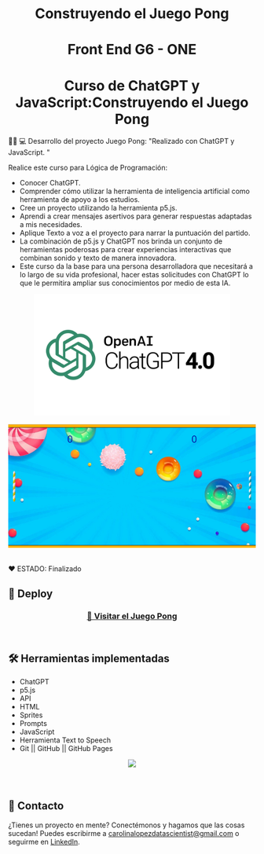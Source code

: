 <h1 align="center"> Construyendo el Juego Pong </h1>

<h1 align="center"> Front End G6 - ONE </h1>

<h1 align="center"> Curso de ChatGPT y JavaScript:Construyendo el Juego Pong </h1>
 
👩‍💻 💻 Desarrollo del proyecto  Juego Pong: "Realizado con ChatGPT y JavaScript. "   

Realice este curso para Lógica de Programación: 
* Conocer ChatGPT.
* Comprender cómo utilizar la herramienta de inteligencia artificial como herramienta de apoyo a los estudios.
* Cree un proyecto utilizando la herramienta p5.js. 
* Aprendi a crear mensajes asertivos para generar respuestas adaptadas a mis necesidades.
* Aplique Texto a voz a el proyecto para narrar la puntuación del partido.
* La combinación de p5.js y ChatGPT nos brinda un conjunto de herramientas poderosas para crear experiencias interactivas que combinan sonido y texto de manera innovadora.
* Este curso da la base para una persona desarrolladora que necesitará a lo largo de su vida profesional, hacer estas solicitudes con ChatGPT lo que le permitira ampliar sus conocimientos por medio de esta IA.

 
<p align="center" >
     <img width="400" heigth="200" src="ChatGPT3.png">
     
</p>


<p align="center" >
     <img width="1000" heigth="800" src="portada.png">   
</p>

<br />
  ❤️ ESTADO: Finalizado
<br />

## 🔎 Deploy
<div align="center">
  <h3>
    <a href="https://editor.p5js.org/bety2022/full/RrKL7QFlr" >
      🔗 Visitar el Juego Pong
    </a>
</div>
<br />

## 🛠️ Herramientas implementadas 
  - ChatGPT
  - p5.js
  - API
  - HTML
  - Sprites
  - Prompts
  - JavaScript
  - Herramienta Text to Speech
  - Git || GitHub || GitHub Pages


<div align="center">
    <a href="https://skillicons.dev">
      <img src="https://skillicons.dev/icons?i=p5.js,ChatGPT,css,html,js,git,github,api" />
    </a>
</div>
<br />

<br />

## 📧 Contacto
¿Tienes un proyecto en mente? Conectémonos y hagamos que las cosas sucedan! Puedes escribirme a carolinalopezdatascientist@gmail.com o seguirme en [LinkedIn](https://www.linkedin.com/in/carolina-lopez-430208106/).
<br /><br />
